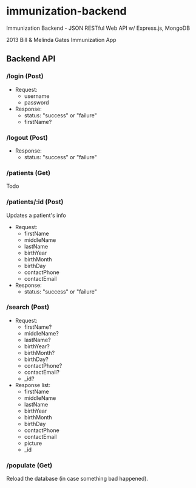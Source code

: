 immunization-backend
====================

Immunization Backend - JSON RESTful Web API w/ Express.js, MongoDB

2013 Bill &amp; Melinda Gates Immunization App

## Backend API

### /login (Post)

* Request:
  * username
  * password
* Response:
  * status: "success" or "failure"
  * firstName?

### /logout (Post)
* Response:
  * status: "success" or "failure"

### /patients (Get)
Todo

### /patients/:id (Post)
Updates a patient's info
* Request:
  *  firstName
  *  middleName
  *  lastName
  *  birthYear
  *  birthMonth
  *  birthDay
  *  contactPhone
  *  contactEmail
* Response:
  * status: "success" or "failure"
  
### /search (Post)
* Request:
  *  firstName?
  *  middleName?
  *  lastName?
  *  birthYear?
  *  birthMonth?
  *  birthDay?
  *  contactPhone?
  *  contactEmail?
  *  _id?
* Response list:
  *  firstName
  *  middleName
  *  lastName
  *  birthYear
  *  birthMonth
  *  birthDay
  *  contactPhone
  *  contactEmail
  *  picture
  *  _id
 
### /populate (Get)
Reload the database (in case something bad happened).
